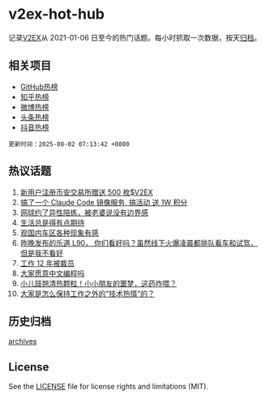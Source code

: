 # v2ex-hot-hub

 记录[V2EX](https://www.v2ex.com/)从 2021-01-06 日至今的热门话题。每小时抓取一次数据，按天[归档](archives)。
 
 ## 相关项目

- [GitHub热榜](https://github.com/lonnyzhang423/github-hot-hub)
- [知乎热榜](https://github.com/lonnyzhang423/zhihu-hot-hub)
- [微博热榜](https://github.com/lonnyzhang423/weibo-hot-hub)
- [头条热榜](https://github.com/lonnyzhang423/toutiao-hot-hub)
- [抖音热榜](https://github.com/lonnyzhang423/douyin-hot-hub)


 `更新时间：2025-08-02 07:13:42 +0800`

## 热议话题

1. [新用户注册币安交易所赠送 500 枚$V2EX](https://www.v2ex.com/t/1149178)
1. [搞了一个 Claude Code 镜像服务, 搞活动 送 1W 积分](https://www.v2ex.com/t/1149223)
1. [网球约了异性陪练，被老婆说没有边界感](https://www.v2ex.com/t/1149153)
1. [生活总是得有点期待](https://www.v2ex.com/t/1149209)
1. [观国内车区各种现象有感](https://www.v2ex.com/t/1149155)
1. [昨晚发布的乐道 L90， 你们看好吗？虽然线下火爆凌晨都排队看车和试驾，但是我不看好](https://www.v2ex.com/t/1149164)
1. [工作 12 年被裁员](https://www.v2ex.com/t/1149296)
1. [大家愿意中文编程吗](https://www.v2ex.com/t/1149176)
1. [小儿豉翘清热颗粒！小小朋友的噩梦，这药咋喂？](https://www.v2ex.com/t/1149217)
1. [大家是怎么保持工作之外的“技术热情”的？](https://www.v2ex.com/t/1149194)

## 历史归档

[archives](archives)

## License

See the [LICENSE](LICENSE) file for license rights and limitations (MIT).
